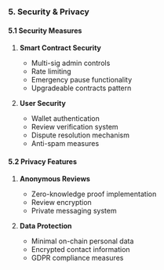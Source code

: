 

### 5. Security & Privacy

#### 5.1 Security Measures
1. **Smart Contract Security**
   - Multi-sig admin controls
   - Rate limiting
   - Emergency pause functionality
   - Upgradeable contracts pattern

2. **User Security**
   - Wallet authentication
   - Review verification system
   - Dispute resolution mechanism
   - Anti-spam measures

#### 5.2 Privacy Features
1. **Anonymous Reviews**
   - Zero-knowledge proof implementation
   - Review encryption
   - Private messaging system

2. **Data Protection**
   - Minimal on-chain personal data
   - Encrypted contact information
   - GDPR compliance measures